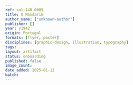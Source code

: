 ```yaml
---
ref: sol-140-0009
title: O Mandarim
author_name: ["unknown-author"]
publisher: []
year: y1942
origin: Portugal
formats: [flyer, poster]
disciplines: [graphic-design, illustration, typography]
tags:
layout: artifact
status: onboarding
published: false
image_count:
date_added: 2025-01-12
batch:
---
```

